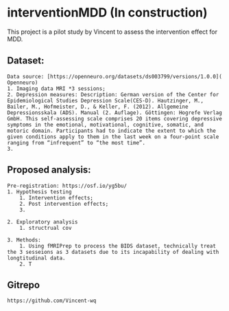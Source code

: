 # interventionMDD (In construction)
This project is a pilot study by Vincent to assess the intervention effect for MDD.

## Dataset:
    Data source: [https://openneuro.org/datasets/ds003799/versions/1.0.0]( Openneuro)
    1. Imaging data MRI *3 sessions;
    2. Depression measures: Description: German version of the Center for Epidemiological Studies Depression Scale(CES-D). Hautzinger, M., Bailer, M., Hofmeister, D., & Keller, F. (2012). Allgemeine Depressionsskala (ADS). Manual (2. Auflage). Göttingen: Hogrefe Verlag GmbH. This self-assessing scale comprises 20 items covering depressive symptoms in the emotional, motivational, cognitive, somatic, and motoric domain. Participants had to indicate the extent to which the given conditions apply to them in the last week on a four-point scale ranging from “infrequent” to “the most time”.
    3. 

## Proposed analysis:
    Pre-registration: https://osf.io/yg5bu/
    1. Hypothesis testing
        1. Intervention effects;
        2. Post intervention effects;
        3. 
        
    2. Exploratory analysis
        1. structrual cov 
        
    3. Methods:
        1. Using fMRIPrep to process the BIDS dataset, technically treat the 3 sesseions as 3 datasets due to its incapability of dealing with longtitudinal data.
        2. T
       
## Gitrepo
    https://github.com/Vincent-wq
